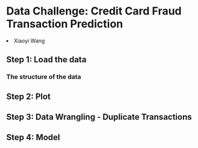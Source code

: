 <h1>Data Challenge: Credit Card Fraud Transaction Prediction</h1>
<li>Xiaoyi Wang
  
<h2>Step 1: Load the data</h2>
<h3>The structure of the data</h3>

<h2>Step 2: Plot</h2>

<h2>Step 3: Data Wrangling - Duplicate Transactions</h2>

<h2>Step 4: Model</h2>
